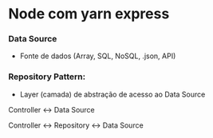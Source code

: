 # Node com yarn express

### Data Source
  + Fonte de dados (Array, SQL, NoSQL, .json, API)
### Repository Pattern:
  + Layer (camada) de abstração de acesso ao Data Source

Controller ↔️ Data Source

Controller ↔️ Repository ↔️ Data Source
